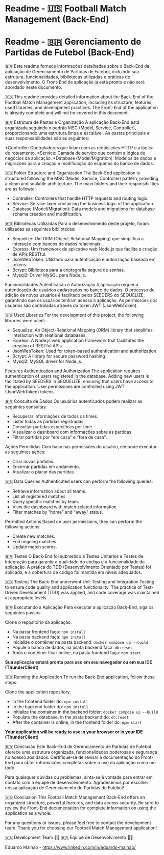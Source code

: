 # Readme - 🇺🇸 Football Match Management (Back-End) #
# Readme - 🇧🇷 Gerenciamento de Partidas de Futebol (Back-End) #

🇧🇷 Este readme fornece informações detalhadas sobre o Back-End da aplicação de Gerenciamento de Partidas de Futebol, incluindo sua estrutura, funcionalidades, bibliotecas utilizadas e práticas de desenvolvimento. O Front-End da aplicação já está pronto e não será abordado neste documento.

🇺🇸 This readme provides detailed information about the Back-End of the Football Match Management application, including its structure, features, used libraries, and development practices. The Front-End of the application is already complete and will not be covered in this document.

🇧🇷 Estrutura de Pastas e Organização
A aplicação Back-End está organizada seguindo o padrão MSC (Model, Service, Controller), proporcionando uma estrutura limpa e escalável. As pastas principais e suas responsabilidades são as seguintes:

*Controller: Controladores que lidam com as requisições HTTP e a lógica de roteamento.
*Service: Camada de serviço que contém a lógica de negócios da aplicação.
*Database (Model/Migration): Modelos de dados e migrações para a criação e modificação do esquema do banco de dados.

🇺🇸 Folder Structure and Organization
The Back-End application is structured following the MSC (Model, Service, Controller) pattern, providing a clean and scalable architecture. The main folders and their responsibilities are as follows:

* Controller: Controllers that handle HTTP requests and routing logic.
* Service: Service layer containing the business logic of the application.
* Database (Model/Migration): Data models and migrations for database schema creation and modification.

🇧🇷 Bibliotecas Utilizadas
Para o desenvolvimento deste projeto, foram utilizadas as seguintes bibliotecas:

* Sequelize: Um ORM (Object-Relational Mapping) que simplifica a interação com bancos de dados relacionais.
* Express: Um framework de aplicativo web Node.js que facilita a criação de APIs RESTful.
* JsonWebToken: Utilizado para autenticação e autorização baseada em tokens.
* Bcrypt: Biblioteca para a criptografia segura de senhas.
* Mysql2: Driver MySQL para Node.js.

Funcionalidades
Autenticação e Autorização
A aplicação requer a autenticação de usuários cadastrados no banco de dados. O processo de adição de novos usuários é facilitado pelos SEEDERS do SEQUELIZE, garantindo que os usuários tenham acesso à aplicação. As permissões dos usuários são controladas através do token JWT (JsonWebToken).

🇺🇸 Used Libraries
For the development of this project, the following libraries were used:

* Sequelize: An Object-Relational Mapping (ORM) library that simplifies interaction with relational databases.
* Express: A Node.js web application framework that facilitates the creation of RESTful APIs.
* JsonWebToken: Used for token-based authentication and authorization.
* Bcrypt: A library for secure password hashing.
* Mysql2: MySQL driver for Node.js.

Features
Authentication and Authorization
The application requires authentication of users registered in the database. Adding new users is facilitated by SEEDERS in SEQUELIZE, ensuring that users have access to the application. User permissions are controlled using JWT (JsonWebToken) tokens.

🇧🇷 Consulta de Dados
Os usuários autenticados podem realizar as seguintes consultas:

* Recuperar informações de todos os times.
* Listar todas as partidas registradas.
* Consultar partidas específicas por time.
* Visualizar o dashboard com informações sobre as partidas.
* Filtrar partidas por "em casa" e "fora de casa".

Ações Permitidas
Com base nas permissões do usuário, ele pode executar as seguintes ações:

* Criar novas partidas.
* Encerrar partidas em andamento.
* Atualizar o placar das partidas.

🇺🇸 Data Queries
Authenticated users can perform the following queries:

* Retrieve information about all teams.
* List all registered matches.
* Query specific matches by team.
* View the dashboard with match-related information.
* Filter matches by "home" and "away" status.

Permitted Actions
Based on user permissions, they can perform the following actions:

* Create new matches.
* End ongoing matches.
* Update match scores.

🇧🇷 Testes
O Back-End foi submetido a Testes Unitários e Testes de Integração para garantir a qualidade do código e a funcionalidade da aplicação. A prática do TDD (Desenvolvimento Orientado por Testes) foi aplicada, e a cobertura de código foi mantida em níveis adequados.

🇺🇸 Testing
The Back-End underwent Unit Testing and Integration Testing to ensure code quality and application functionality. The practice of Test-Driven Development (TDD) was applied, and code coverage was maintained at appropriate levels.

🇧🇷 Executando a Aplicação
Para executar a aplicação Back-End, siga os seguintes passos:

Clone o repositório da aplicação.
* Na pasta frontend faça: `npm install`
* Na pasta backend faça: `npm install`
* Inicialize o contêiner na pasta backend: `docker compose up --build`
* Popule o banco de dados, na psata backend faça: `db:reset`
* Após o contêiner ficar online, na pasta frontend faça: `npm start`

__Sua aplicação estará pronta para uso em seu navegador ou em sua IDE (ThunderClient)__

🇺🇸 Running the Application
To run the Back-End application, follow these steps:

Clone the application repository.
* In the frontend folder do: `npm install`
* In the backend folder do: `npm install`
* Initialize the container in the backend folder: `docker compose up --build`
* Populate the database, in the psata backend do: `db:reset`
* After the container is online, in the frontend folder do: `npm start`

__Your application will be ready to use in your browser or in your IDE (ThunderClient)__

🇧🇷 Conclusão
Este Back-End de Gerenciamento de Partidas de Futebol oferece uma estrutura organizada, funcionalidades poderosas e segurança no acesso aos dados. Certifique-se de revisar a documentação do Front-End para obter informações completas sobre o uso da aplicação como um todo.

Para quaisquer dúvidas ou problemas, sinta-se à vontade para entrar em contato com a equipe de desenvolvimento.
Agradecemos por escolher nossa aplicação de Gerenciamento de Partidas de Futebol!

🇺🇸 Conclusion
This Football Match Management Back-End offers an organized structure, powerful features, and data access security. Be sure to review the Front-End documentation for complete information on using the application as a whole.

For any questions or issues, please feel free to contact the development team.
Thank you for choosing our Football Match Management application!


🇺🇸 Development Team 🧑‍💻
🇧🇷 Equipe de Desenvolvimento 🧑‍💻

Eduardo Malhao - https://www.linkedin.com/in/eduardo-malhao/












